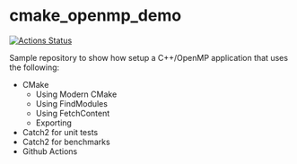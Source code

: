 # cmake_openmp_demo

[![Actions Status](https://github.com/robertmaynard/cmake_openmp_demo/workflows/C%2FC++%20CI/badge.svg)](https://github.com/robertmaynard/cmake_openmp_demo/actions)

Sample repository to show how setup a C++/OpenMP application that uses the following:
- CMake
  - Using Modern CMake
  - Using FindModules
  - Using FetchContent
  - Exporting
- Catch2 for unit tests
- Catch2 for benchmarks
- Github Actions
